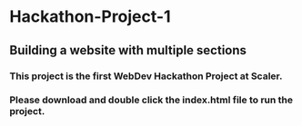 # Hackathon-Project-1
## Building a website with multiple sections
### This project is the first WebDev Hackathon Project at Scaler.
### Please download and double click the index.html file to run the project.
